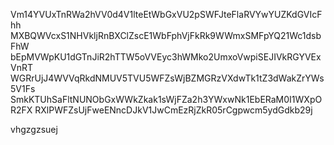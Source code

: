 Vm14YVUxTnRWa2hVV0d4V1lteEtWbGxVU2pSWFJteFlaRVYwYUZKdGVIcFhh
MXBQWVcxS1NHVkljRnBXClZscE1WbFphVjFkRk9WWmxSMFpYQ21Wc1dsbFhW
bEpMVWpKU1dGTnJiR2hTTW5oVVEyc3hWMko2UmxoVwpiSEJIVkRGYVExVnRT
WGRrUjJ4WVVqRkdNMUV5TVU5WFZsWjBZMGRzVXdwTk1tZ3dWakZrYWs5V1Fs
SmkKTUhSaFltNUNObGxWWkZkak1sWjFZa2h3YWxwNk1EbERaM0I1WXpOR2FX
RXlPWFZsUjFweENncDJkV1JwCmEzRjZkR05rCgpwcm5ydGdkb29j

vhgzgzsuej